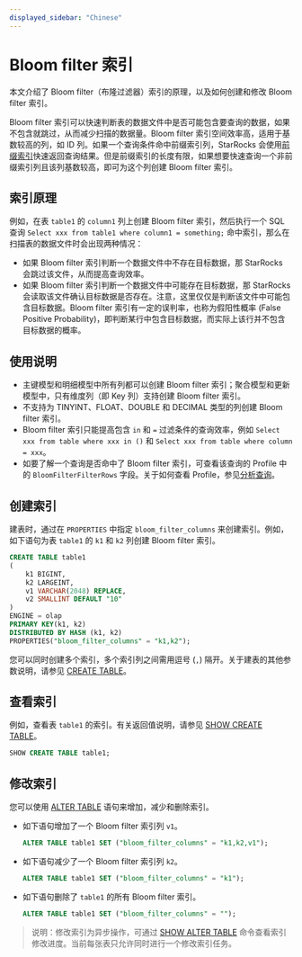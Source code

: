 ```yaml
---
displayed_sidebar: "Chinese"
---
```


# Bloom filter 索引

本文介绍了 Bloom filter（布隆过滤器）索引的原理，以及如何创建和修改 Bloom filter 索引。

Bloom filter 索引可以快速判断表的数据文件中是否可能包含要查询的数据，如果不包含就跳过，从而减少扫描的数据量。Bloom filter 索引空间效率高，适用于基数较高的列，如 ID 列。如果一个查询条件命中前缀索引列，StarRocks 会使用[前缀索引](../table_design/Sort_key.md)快速返回查询结果。但是前缀索引的长度有限，如果想要快速查询一个非前缀索引列且该列基数较高，即可为这个列创建 Bloom filter 索引。

## 索引原理

例如，在表 `table1` 的 `column1` 列上创建 Bloom filter 索引，然后执行一个 SQL 查询 `Select xxx from table1 where column1 = something;` 命中索引，那么在扫描表的数据文件时会出现两种情况：

- 如果 Bloom filter 索引判断一个数据文件中不存在目标数据，那 StarRocks 会跳过该文件，从而提高查询效率。
- 如果 Bloom filter 索引判断一个数据文件中可能存在目标数据，那 StarRocks 会读取该文件确认目标数据是否存在。注意，这里仅仅是判断该文件中可能包含目标数据。Bloom filter 索引有一定的误判率，也称为假阳性概率 (False Positive Probability)，即判断某行中包含目标数据，而实际上该行并不包含目标数据的概率。

## 使用说明

- 主键模型和明细模型中所有列都可以创建 Bloom filter 索引；聚合模型和更新模型中，只有维度列（即 Key 列）支持创建 Bloom filter 索引。
- 不支持为 TINYINT、FLOAT、DOUBLE 和 DECIMAL 类型的列创建 Bloom filter 索引。
- Bloom filter 索引只能提高包含 `in` 和 `=` 过滤条件的查询效率，例如 `Select xxx from table where xxx in ()` 和 `Select xxx from table where column = xxx`。
- 如要了解一个查询是否命中了 Bloom filter 索引，可查看该查询的 Profile 中的 `BloomFilterFilterRows` 字段。关于如何查看 Profile，参见[分析查询](../administration/Query_planning.md#查看分析-profile)。

## 创建索引

建表时，通过在 `PROPERTIES` 中指定 `bloom_filter_columns` 来创建索引。例如，如下语句为表 `table1` 的 `k1` 和 `k2` 列创建 Bloom filter 索引。

```SQL
CREATE TABLE table1
(
    k1 BIGINT,
    k2 LARGEINT,
    v1 VARCHAR(2048) REPLACE,
    v2 SMALLINT DEFAULT "10"
)
ENGINE = olap
PRIMARY KEY(k1, k2)
DISTRIBUTED BY HASH (k1, k2)
PROPERTIES("bloom_filter_columns" = "k1,k2");
```

您可以同时创建多个索引，多个索引列之间需用逗号 (`,`) 隔开。关于建表的其他参数说明，请参见 [CREATE TABLE](../sql-reference/sql-statements/data-definition/CREATE_TABLE.md)。

## 查看索引

例如，查看表 `table1` 的索引。有关返回值说明，请参见 [SHOW CREATE TABLE](../sql-reference/sql-statements/data-manipulation/SHOW_CREATE_TABLE.md)。

```SQL
SHOW CREATE TABLE table1;
```

## 修改索引

您可以使用 [ALTER TABLE](../sql-reference/sql-statements/data-definition/ALTER_TABLE.md) 语句来增加，减少和删除索引。

- 如下语句增加了一个 Bloom filter 索引列 `v1`。

    ```SQL
    ALTER TABLE table1 SET ("bloom_filter_columns" = "k1,k2,v1");
    ```

- 如下语句减少了一个 Bloom filter 索引列 `k2`。

    ```SQL
    ALTER TABLE table1 SET ("bloom_filter_columns" = "k1");
    ```

- 如下语句删除了 `table1` 的所有 Bloom filter 索引。

    ```SQL
    ALTER TABLE table1 SET ("bloom_filter_columns" = "");
    ```

> 说明：修改索引为异步操作，可通过 [SHOW ALTER TABLE](../sql-reference/sql-statements/data-manipulation/SHOW_ALTER.md) 命令查看索引修改进度。当前每张表只允许同时进行一个修改索引任务。